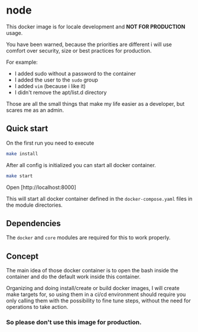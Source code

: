 node
====

This docker image is for locale development and **NOT FOR PRODUCTION** usage.

You have been warned, because the priorities are different i will use comfort over security, size or best practices for
production.

For example:

* I added sudo without a password to the container
* I added the user to the `sudo` group
* I added `vim` (because i like it)
* I didn't remove the apt/list.d directory

Those are all the small things that make my life easier as a developer, but scares me as an admin.

## Quick start

On the first run you need to execute

```bash
make install
```

After all config is initialized you can start all docker container.

```bash
make start
```

Open [http://localhost:8000]

This will start all docker container defined in the ```docker-compose.yaml``` files in the
module directories.


## Dependencies

The ```docker``` and ```core``` modules are required for this to work properly.


## Concept
The main idea of those docker container is to open the bash inside the container and do the default work
inside this container.

Organizing and doing install/create or build docker images, I will create make targets for, so using
them in a ci/cd environment should require you only calling them with the possibility to fine tune steps, without
the need for operations to take action.


### So please don't use this image for production.
